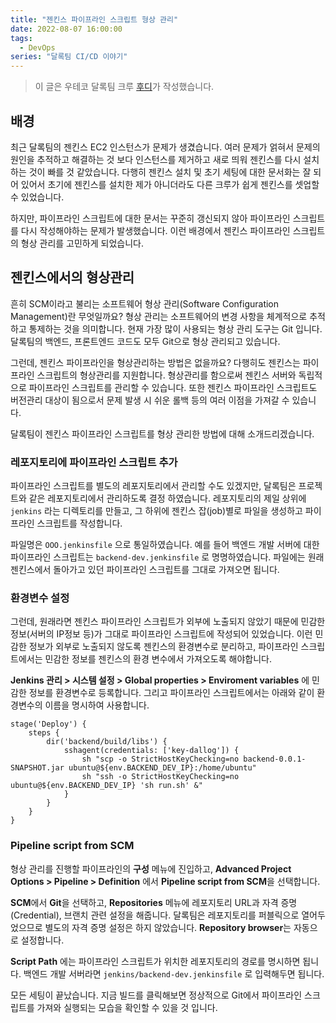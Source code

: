 ```yaml
---
title: "젠킨스 파이프라인 스크립트 형상 관리"
date: 2022-08-07 16:00:00
tags:
  - DevOps
series: "달록팀 CI/CD 이야기"
---
```


> 이 글은 우테코 달록팀 크루 [후디](https://github.com/devHudi)가 작성했습니다.

## 배경

최근 달록팀의 젠킨스 EC2 인스턴스가 문제가 생겼습니다. 여러 문제가 얽혀서 문제의 원인을 추적하고 해결하는 것 보다 인스턴스를 제거하고 새로 띄워 젠킨스를 다시 설치하는 것이 빠를 것 같았습니다. 다행히 젠킨스 설치 및 초기 세팅에 대한 문서화는 잘 되어 있어서 초기에 젠킨스를 설치한 제가 아니더라도 다른 크루가 쉽게 젠킨스를 셋업할 수 있었습니다.

하지만, 파이프라인 스크립트에 대한 문서는 꾸준히 갱신되지 않아 파이프라인 스크립트를 다시 작성해야하는 문제가 발생했습니다. 이런 배경에서 젠킨스 파이프라인 스크립트의 형상 관리를 고민하게 되었습니다.

## 젠킨스에서의 형상관리

흔히 SCM이라고 불리는 소프트웨어 형상 관리(Software Configuration Management)란 무엇일까요? 형상 관리는 소프트웨어의 변경 사항을 체계적으로 추적하고 통제하는 것을 의미합니다. 현재 가장 많이 사용되는 형상 관리 도구는 Git 입니다. 달록팀의 백엔드, 프론트엔드 코드도 모두 Git으로 형상 관리되고 있습니다.

그런데, 젠킨스 파이프라인을 형상관리하는 방법은 없을까요? 다행히도 젠킨스는 파이프라인 스크립트의 형상관리를 지원합니다. 형상관리를 함으로써 젠킨스 서버와 독립적으로 파이프라인 스크립트를 관리할 수 있습니다. 또한 젠킨스 파이프라인 스크립트도 버전관리 대상이 됨으로서 문제 발생 시 쉬운 롤백 등의 여러 이점을 가져갈 수 있습니다.

달록팀이 젠킨스 파이프라인 스크립트를 형상 관리한 방법에 대해 소개드리겠습니다.

### 레포지토리에 파이프라인 스크립트 추가

파이프라인 스크립트를 별도의 레포지토리에서 관리할 수도 있겠지만, 달록팀은 프로젝트와 같은 레포지토리에서 관리하도록 결정 하였습니다. 레포지토리의 제일 상위에 `jenkins` 라는 디렉토리를 만들고, 그 하위에 젠킨스 잡(job)별로 파일을 생성하고 파이프라인 스크립트를 작성합니다.

파일명은 `OOO.jenkinsfile` 으로 통일하였습니다. 예를 들어 백엔드 개발 서버에 대한 파이프라인 스크립트는 `backend-dev.jenkinsfile` 로 명명하였습니다. 파일에는 원래 젠킨스에서 돌아가고 있던 파이프라인 스크립트를 그대로 가져오면 됩니다.

### 환경변수 설정

그런데, 원래라면 젠킨스 파이프라인 스크립트가 외부에 노출되지 않았기 때문에 민감한 정보(서버의 IP정보 등)가 그대로 파이프라인 스크립트에 작성되어 있었습니다. 이런 민감한 정보가 외부로 노출되지 않도록 젠킨스의 환경변수로 분리하고, 파이프라인 스크립트에서는 민감한 정보를 젠킨스의 환경 변수에서 가져오도록 해야합니다.

**Jenkins 관리 > 시스템 설정 > Global properties > Enviroment variables** 에 민감한 정보를 환경변수로 등록합니다. 그리고 파이프라인 스크립트에서는 아래와 같이 환경변수의 이름을 명시하여 사용합니다.

```
stage('Deploy') {
    steps {
        dir('backend/build/libs') {
            sshagent(credentials: ['key-dallog']) {
                sh "scp -o StrictHostKeyChecking=no backend-0.0.1-SNAPSHOT.jar ubuntu@${env.BACKEND_DEV_IP}:/home/ubuntu"
                sh "ssh -o StrictHostKeyChecking=no ubuntu@${env.BACKEND_DEV_IP} 'sh run.sh' &"
            }
        }
    }
}
```

### Pipeline script from SCM

형상 관리를 진행할 파이프라인의 **구성** 메뉴에 진입하고, **Advanced Project Options > Pipeline > Definition** 에서 **Pipeline script from SCM**을 선택합니다.

**SCM**에서 **Git**을 선택하고, **Repositories** 메뉴에 레포지토리 URL과 자격 증명(Credential), 브랜치 관련 설정을 해줍니다. 달록팀은 레포지토리를 퍼블릭으로 열어두었으므로 별도의 자격 증명 설정은 하지 않았습니다. **Repository browser**는 자동으로 설정합니다.

**Script Path** 에는 파이프라인 스크립트가 위치한 레포지토리의 경로를 명시하면 됩니다. 백엔드 개발 서버라면 `jenkins/backend-dev.jenkinsfile` 로 입력해두면 됩니다.

모든 세팅이 끝났습니다. 지금 빌드를 클릭해보면 정상적으로 Git에서 파이프라인 스크립트를 가져와 실행되는 모습을 확인할 수 있을 것 입니다.
